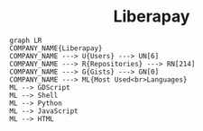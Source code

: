 <h1 align="center">Liberapay</h1>

```mermaid
graph LR
COMPANY_NAME{Liberapay}
COMPANY_NAME ---> U{Users} ---> UN[6]
COMPANY_NAME ---> R{Repositories} ---> RN[214]
COMPANY_NAME ---> G{Gists} ---> GN[0]
COMPANY_NAME ---> ML{Most Used<br>Languages}
ML --> GDScript
ML --> Shell
ML --> Python
ML --> JavaScript
ML --> HTML
```

